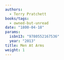 ```yaml
---
authors:
  - Terry Pratchett
books/tags:
  - owned-but-unread
date: "1800-04-18"
params:
  isbn13: "9780552167536"
  year: "2013"
title: Men At Arms
weight: 1
---
```


<!--more-->
